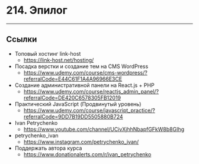 # 214. Эпилог

---

## Ссылки

- Топовый хостинг link-host
	- https://link-host.net/hosting/
- Посадка верстки и создание тем на CMS WordPress
	- https://www.udemy.com/course/cms-wordpress/?referralCode=E44C61F1A4A96966E3CE
- Создание административной панели на React.js + PHP
	- https://www.udemy.com/course/reactjs_admin_panel/?referralCode=DE420C6578305FB12019
- Практический JavaScript (Продвинутый уровень)
	- https://www.udemy.com/course/javascript_practice/?referralCode=9DD7B19DD5505880B724
- Ivan Petrychenko
	- https://www.youtube.com/channel/UCivXjhhNbapfGFkW8b8GIhg
- petrychenko_ivan
	- https://www.instagram.com/petrychenko_ivan/
- Поддержать автора курса
	- https://www.donationalerts.com/r/ivan_petrychenko
